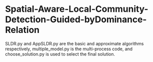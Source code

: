# Spatial-Aware-Local-Community-Detection-Guided-byDominance-Relation
SLDR.py and AppSLDR.py are the basic and approximate algorithms respectively, multiple_model.py is the multi-process code, and choose_solution.py is used to select the final solution.
